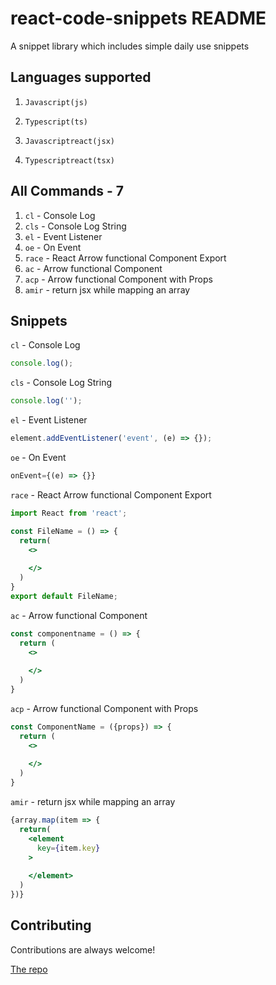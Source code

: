 # react-code-snippets README
A snippet library which includes simple daily use snippets

## Languages supported

1. `Javascript(js)`

2. `Typescript(ts)`

3. `Javascriptreact(jsx)`

4. `Typescriptreact(tsx)`

## All Commands - 7
1. `cl` - Console Log
2. `cls` - Console Log String
3. `el` - Event Listener
4. `oe` - On Event
5. `race` - React Arrow functional Component Export
6. `ac` - Arrow functional Component
7. `acp` - Arrow functional Component with Props
8. `amir` - return jsx while mapping an array 

## Snippets

`cl` - Console Log

```js
console.log();
```

`cls` - Console Log String 

```js
console.log('');
```

`el` - Event Listener

```js
element.addEventListener('event', (e) => {});
```

`oe` - On Event

```jsx
onEvent={(e) => {}}
```

`race` - React Arrow functional Component Export 

```jsx
import React from 'react';

const FileName = () => {
  return(
    <>
      
    </>
  )
}
export default FileName;
```

`ac` - Arrow functional Component  

```jsx
const componentname = () => {
  return (
    <>
      
    </>
  )
}
```

`acp` - Arrow functional Component with Props

```jsx
const ComponentName = ({props}) => {
  return (
    <>
      
    </>
  )
}
```

`amir` - return jsx while mapping an array

```jsx
{array.map(item => {
  return(
    <element
      key={item.key}
    >
      
    </element>
  )
})}
```

## Contributing

Contributions are always welcome! 

[The repo](https://github.com/swaroop18122002/react-code-snippets.git)